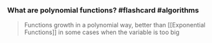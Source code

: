 ### What are polynomial functions? #flashcard #algorithms 

> Functions growth in a polynomial way, better than [[Exponential Functions]] in some cases when the variable is too big